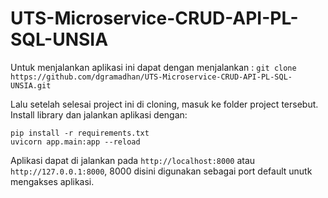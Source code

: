 # UTS-Microservice-CRUD-API-PL-SQL-UNSIA

Untuk menjalankan aplikasi ini dapat dengan menjalankan :
```git clone https://github.com/dgramadhan/UTS-Microservice-CRUD-API-PL-SQL-UNSIA.git```

Lalu setelah selesai project ini di cloning, masuk ke folder project tersebut. Install library dan jalankan aplikasi dengan:
```
pip install -r requirements.txt
uvicorn app.main:app --reload
```

Aplikasi dapat di jalankan pada ```http://localhost:8000``` atau ```http://127.0.0.1:8000```, 8000 disini digunakan sebagai port default unutk mengakses aplikasi.
